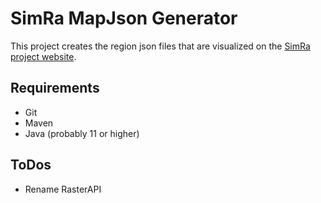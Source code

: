 # SimRa MapJson Generator

This project creates the region json files that are visualized on the [SimRa project website](https://github.com/simra-project/simra-project.github.io/tree/master).

## Requirements

- Git
- Maven
- Java (probably 11 or higher)

## ToDos

- Rename RasterAPI
